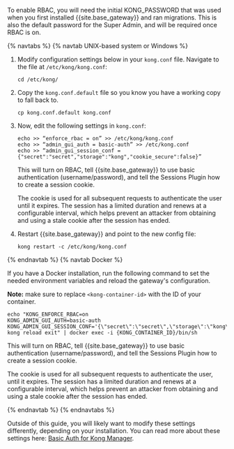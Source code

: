 <!-- The turn on RBAC content is used in both the event-hooks examples page and the getting started guide's manage-teams page. -->

To enable RBAC, you will need the initial KONG_PASSWORD that was used when you first installed {{site.base_gateway}} and ran migrations. This is also the default password for the Super Admin, and will be required once RBAC is on.

{% navtabs %}
{% navtab UNIX-based system or Windows %}
1. Modify configuration settings below in your `kong.conf` file. Navigate to the file at `/etc/kong/kong.conf`:
    <pre><code>cd /etc/kong/</code></pre>
2. Copy the `kong.conf.default` file so you know you have a working copy to fall back to.
    <pre><code>cp kong.conf.default kong.conf</code></pre>
3. Now, edit the following settings in `kong.conf`:

    <pre><code>echo >> “enforce_rbac = on” >> /etc/kong/kong.conf<br>echo >> “admin_gui_auth = basic-auth” >> /etc/kong.conf<br>echo >> “admin_gui_session_conf = {"secret":"secret","storage":"kong","cookie_secure":false}”</code></pre>

    This will turn on RBAC, tell {{site.base_gateway}} to use basic authentication (username/password), and tell the Sessions Plugin how to create a session cookie.

    The cookie is used for all subsequent requests to authenticate the user until it expires. The session has a limited duration and renews at a configurable interval, which helps prevent an attacker from obtaining and using a stale cookie after the session has ended.

4. Restart {{site.base_gateway}} and point to the new config file:
    <pre><code>kong restart -c /etc/kong/kong.conf</code></pre>
{% endnavtab %}
{% navtab Docker %}

If you have a Docker installation, run the following command to set the needed environment variables and reload the gateway's configuration.

**Note:** make sure to replace `<kong-container-id>` with the ID of your container.

<pre><code>echo "KONG_ENFORCE_RBAC=on <br>KONG_ADMIN_GUI_AUTH=basic-auth <br>KONG_ADMIN_GUI_SESSION_CONF='{\"secret\":\"secret\",\"storage\":\"kong\",\"cookie_secure\":false}' <br>kong reload exit" | docker exec -i {KONG_CONTAINER_ID}/bin/sh</code></pre>

This will turn on RBAC, tell {{site.base_gateway}} to use basic authentication (username/password), and tell the Sessions Plugin how to create a session cookie.

The cookie is used for all subsequent requests to authenticate the user, until it expires. The session has a limited duration and renews at a configurable interval, which helps prevent an attacker from obtaining and using a stale cookie after the session has ended.

{% endnavtab %}
{% endnavtabs %}

Outside of this guide, you will likely want to modify these settings differently, depending on your installation. You can read more about these settings here: [Basic Auth for Kong Manager](/gateway/latest/configure/auth/kong-manager/basic/).
